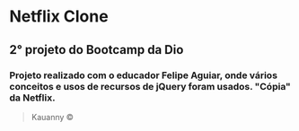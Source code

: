 # Netflix Clone

## 2° projeto do Bootcamp da Dio
### Projeto realizado com o educador Felipe Aguiar, onde vários conceitos e usos de recursos de jQuery foram usados. "Cópia" da Netflix.

> Kauanny &copy;
